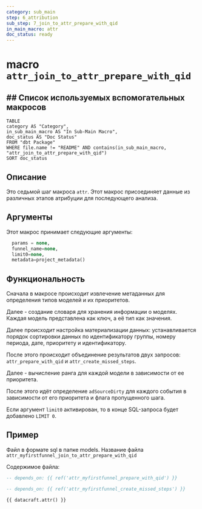 ```yaml
---
category: sub_main
step: 6_attribution
sub_step: 7_join_to_attr_prepare_with_qid
in_main_macro: attr
doc_status: ready
---
```

# macro `attr_join_to_attr_prepare_with_qid`

## ## Список используемых вспомогательных макросов

```dataview
TABLE 
category AS "Category", 
in_sub_main_macro AS "In Sub-Main Macro",
doc_status AS "Doc Status"
FROM "dbt Package"
WHERE file.name != "README" AND contains(in_sub_main_macro, "attr_join_to_attr_prepare_with_qid")
SORT doc_status
```
## Описание

Это седьмой шаг макроса `attr`. Этот макрос присоединяет данные из различных этапов атрибуции для последующего анализа.

## Аргументы

Этот макрос принимает следующие аргументы:
```sql
  params = none,
  funnel_name=none,
  limit0=none,
  metadata=project_metadata()
```
## Функциональность

Сначала в макросе происходит извлечение метаданных для определения типов моделей и их приоритетов.

Далее - создание словаря для хранения информации о моделях. Каждая модель представлена как ключ, а её тип как значения.

Далее происходит настройка материализации данных: устанавливается порядок сортировки данных по идентификатору группы, номеру периода, дате, приоритету и идентификатору.

После этого происходит объединение результатов двух запросов: `attr_prepare_with_qid` и `attr_create_missed_steps`.

Далее - вычисление ранга для каждой модели в зависимости от ее приоритета.

После этого идёт определение `adSourceDirty` для каждого события в зависимости от его приоритета и флага пропущенного шага.

Если аргумент `limit0` активирован, то в конце SQL-запроса будет добавлено `LIMIT 0`.
## Пример

Файл в формате sql в папке models. Название файла `attr_myfirstfunnel_join_to_attr_prepare_with_qid`

Содержимое файла:
```sql
-- depends_on: {{ ref('attr_myfirstfunnel_prepare_with_qid') }}

-- depends_on: {{ ref('attr_myfirstfunnel_create_missed_steps') }}

{{ datacraft.attr() }}
```
